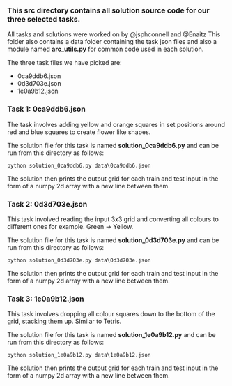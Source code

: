 ### This src directory contains all solution source code for our three selected tasks.
All tasks and solutions were worked on by @jsphconnell and @Enaitz
This folder also contains a data folder containing the task json files and also a module named **arc_utils.py** for common code used in each solution.

The three task files we have picked are:
  - 0ca9ddb6.json
  - 0d3d703e.json
  - 1e0a9b12.json
  
  ### Task 1: 0ca9ddb6.json
  
  The task involves adding yellow and orange squares in set positions around red and blue squares to create flower like shapes.
  
  The solution file for this task is named **solution_0ca9ddb6.py** and can be run from this directory as follows:
  ```
  python solution_0ca9ddb6.py data\0ca9ddb6.json
  ```
  The solution then prints the output grid for each train and test input in the form of a numpy 2d array with a new line between them.
  
  ### Task 2: 0d3d703e.json
  
  This task involved reading the input 3x3 grid and converting all colours to different ones for example. Green -> Yellow.
  
  The solution file for this task is named **solution_0d3d703e.py** and can be run from this directory as follows:
  ```
  python solution_0d3d703e.py data\0d3d703e.json
  ```
 The solution then prints the output grid for each train and test input in the form of a numpy 2d array with a new line between them.
 
 ### Task 3: 1e0a9b12.json
 
 This task involves dropping all colour squares down to the bottom of the grid, stacking them up. Similar to Tetris.
 
 The solution file for this task is named **solution_1e0a9b12.py** and can be run from this directory as follows:
 ```
 python solution_1e0a9b12.py data\1e0a9b12.json
 ```
 The solution then prints the output grid for each train and test input in the form of a numpy 2d array with a new line between them.
 
 
 


